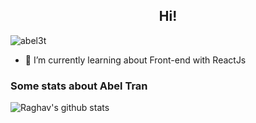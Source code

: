 <h2 align="Center">  Hi!</h3>
<p align="left"> <img src="https://komarev.com/ghpvc/?username=abel3t" alt="abel3t" /> </p>

- 🌱 I’m currently learning about Front-end with ReactJs

### Some stats about Abel Tran
<img alt="Raghav's github stats" src="https://github-readme-stats.vercel.app/api?username=abel3t&&show_icons=true&title_color=ffffff&icon_color=bb2acf&text_color=daf7dc&bg_color=222222" >

